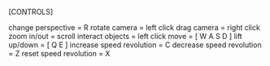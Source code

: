 [CONTROLS]

change perspective = R
rotate camera = left click
drag camera = right click
zoom in/out = scroll
interact objects = left click
move = [ W A S D ]
lift up/down = [ Q E ]
increase speed revolution = C
decrease speed revolution = Z
reset speed revolution = X